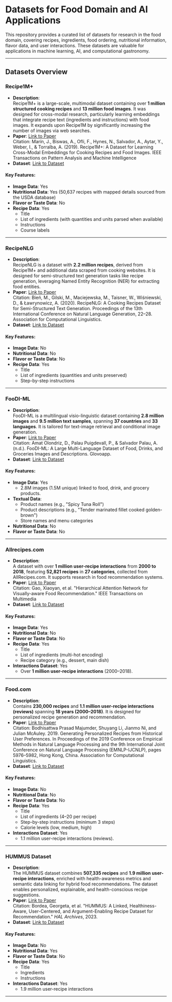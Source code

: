 # **Datasets for Food Domain and AI Applications**

This repository provides a curated list of datasets for research in the food domain, covering recipes, ingredients, food ordering, nutritional information, flavor data, and user interactions. These datasets are valuable for applications in machine learning, AI, and computational gastronomy.

---

## **Datasets Overview**

### **Recipe1M+**
- **Description**:  
  Recipe1M+ is a large-scale, multimodal dataset containing over **1 million structured cooking recipes** and **13 million food images**. It was designed for cross-modal research, particularly learning embeddings that integrate recipe text (ingredients and instructions) with food images. It expands upon Recipe1M by significantly increasing the number of images via web searches.
- **Paper**: [Link to Paper](https://im2recipe.csail.mit.edu/tpami19.pdf)  
  Citation: Marín, J., Biswas, A., Ofli, F., Hynes, N., Salvador, A., Aytar, Y., Weber, I., & Torralba, A. (2019). Recipe1M+: A Dataset for Learning Cross-Modal Embeddings for Cooking Recipes and Food Images. IEEE Transactions on Pattern Analysis and Machine Intelligence
- **Dataset**: [Link to Dataset](https://github.com/torralba-lab/im2recipe)  

#### **Key Features**:
- **Image Data**: Yes  
- **Nutritional Data**: Yes (50,637 recipes with mapped details sourced from the USDA database)  
- **Flavor or Taste Data**: No  
- **Recipe Data**: Yes  
  - Title  
  - List of ingredients (with quantities and units parsed when available)  
  - Instructions  
  - Course labels  

---

### **RecipeNLG**
- **Description**:  
  RecipeNLG is a dataset with **2.2 million recipes**, derived from Recipe1M+ and additional data scraped from cooking websites. It is designed for semi-structured text generation tasks like recipe generation, leveraging Named Entity Recognition (NER) for extracting food entities.
- **Paper**: [Link to Paper](https://aclanthology.org/2020.inlg-1.4.pdf)  
  Citation: Bień, M., Gilski, M., Maciejewska, M., Taisner, W., Wiśniewski, D., & Ławrynowicz, A. (2020). RecipeNLG: A Cooking Recipes Dataset for Semi-Structured Text Generation. Proceedings of the 13th International Conference on Natural Language Generation, 22–28. Association for Computational Linguistics.
- **Dataset**: [Link to Dataset](https://recipenlg.cs.put.poznan.pl/)  

#### **Key Features**:
- **Image Data**: No  
- **Nutritional Data**: No  
- **Flavor or Taste Data**: No  
- **Recipe Data**: Yes  
  - Title  
  - List of ingredients (quantities and units preserved)  
  - Step-by-step instructions  

---

### **FooDI-ML**
- **Description**:  
  FooDI-ML is a multilingual visio-linguistic dataset containing **2.8 million images** and **9.5 million text samples**, spanning **37 countries** and **33 languages**. It is tailored for text-image retrieval and conditional image generation.
- **Paper**: [Link to Paper](https://arxiv.org/pdf/2110.02035)  
  Citation: Amat Olondriz, D., Palau Puigdevall, P., & Salvador Palau, A. (n.d.). FooDI-ML: A Large Multi-Language Dataset of Food, Drinks, and Groceries Images and Descriptions. Glovoapp. 
- **Dataset**: [Link to Dataset](https://github.com/Glovo/foodi-ml-dataset)  

#### **Key Features**:
- **Image Data**: Yes  
  - 2.8M images (1.5M unique) linked to food, drink, and grocery products.  
- **Textual Data**:
  - Product names (e.g., "Spicy Tuna Roll")  
  - Product descriptions (e.g., "Tender marinated fillet cooked golden-brown")  
  - Store names and menu categories  
- **Nutritional Data**: No  
- **Flavor or Taste Data**: No  

---

### **Allrecipes.com**
- **Description**:  
  A dataset with over **1 million user-recipe interactions** from **2000 to 2018**, featuring **52,821 recipes** in **27 categories**, collected from AllRecipes.com. It supports research in food recommendation systems.
- **Paper**: [Link to Paper](https://arxiv.org/pdf/1810.05032)  
  Citation: Gao, Xiaoyan, et al. "Hierarchical Attention Network for Visually-aware Food Recommendation." IEEE Transactions on Multimedia
- **Dataset**: [Link to Dataset](https://www.kaggle.com/datasets/elisaxxygao/foodrecsysv1)  

#### **Key Features**:
- **Image Data**: Yes  
- **Nutritional Data**: No  
- **Flavor or Taste Data**: No  
- **Recipe Data**: Yes  
  - Title  
  - List of ingredients (multi-hot encoding)  
  - Recipe category (e.g., dessert, main dish)  
- **Interactions Dataset**: Yes  
  - Over **1 million user-recipe interactions** (2000–2018).  

---

### **Food.com**
- **Description**:  
  Contains **230,000 recipes** and **1.1 million user-recipe interactions (reviews)** spanning **18 years (2000–2018)**. It is designed for personalized recipe generation and recommendation.
- **Paper**: [Link to Paper](https://www.aclweb.org/anthology/D19-1613/)  
  Citation: Bodhisattwa Prasad Majumder, Shuyang Li, Jianmo Ni, and Julian McAuley. 2019. Generating Personalized Recipes from Historical User Preferences. In Proceedings of the 2019 Conference on Empirical Methods in Natural Language Processing and the 9th International Joint Conference on Natural Language Processing (EMNLP-IJCNLP), pages 5976–5982, Hong Kong, China. Association for Computational Linguistics.
- **Dataset**: [Link to Dataset](https://www.kaggle.com/datasets/shuyangli94/food-com-recipes-and-user-interactions)  

#### **Key Features**:
- **Image Data**: No  
- **Nutritional Data**: No  
- **Flavor or Taste Data**: No  
- **Recipe Data**: Yes  
  - Title  
  - List of ingredients (4–20 per recipe)  
  - Step-by-step instructions (minimum 3 steps)  
  - Calorie levels (low, medium, high)  
- **Interactions Dataset**: Yes  
  - 1.1 million user-recipe interactions (reviews).  

---

### **HUMMUS Dataset**
- **Description**:  
  The HUMMUS dataset combines **507,335 recipes** and **1.9 million user-recipe interactions**, enriched with health-awareness metrics and semantic data linking for hybrid food recommendations. The dataset enables personalized, explainable, and health-conscious recipe suggestions.
- **Paper**: [Link to Paper](https://hal.science/hal-04220182/document)  
  Citation: Bordea, Georgeta, et al. "HUMMUS: A Linked, Healthiness-Aware, User-Centered, and Argument-Enabling Recipe Dataset for Recommendation." *HAL Archives*, 2023.  
- **Dataset**: [Link to Dataset](https://gitlab.com/felix134/connected-recipe-data-set)  

#### **Key Features**:
- **Image Data**: No  
- **Nutritional Data**: Yes  
- **Flavor or Taste Data**: No  
- **Recipe Data**: Yes  
  - Title  
  - Ingredients  
  - Instructions  
- **Interactions Dataset**: Yes  
  - 1.9 million user-recipe interactions  

---

